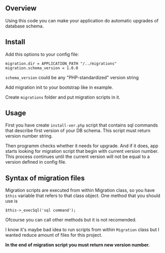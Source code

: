 ## Overview

Using this code you can make your application do automatic upgrades of database schema.

## Install

Add this options to your config file:

    migration.dir = APPLICATION_PATH "/../migrations"
    migration.schema_version = 1.0.0

`schema_version` could be any "PHP-standardized" version string

Add migration init to your bootstrap like in example.

Create `migrations` folder and put migration scripts in it.

## Usage

First you have create `install-ver.php` script that contains
sql commands that describe first version of your DB schema.
This script must return version number string.

Then programm checks whether it needs for upgrade.
And if it does, app starts looking for migration script that begin with current 
version number.
This process continues until the current version will not be equal to a version defined 
in config file.

## Syntax of migration files

Migration scripts are executed from within Migration class, so you have `$this` variable
that refers to that class object.
One method that you should use is 

    $this->_execSql('sql command');

Ofcourse you can call other methods but it is not recomended.

I know it's maybe bad idea to run scripts from within `Migration` class 
but I wanted reduce amount of files for this project.

**In the end of migration script you must return new version number.**